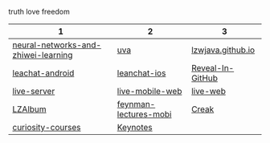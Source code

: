 truth love freedom

| 1  | 2 | 3|
| ------------- | ------------- |---- |
|[neural-networks-and-zhiwei-learning](https://github.com/lzwjava/neural-networks-and-zhiwei-learning)|[uva](https://github.com/lzwjava/uva)|[lzwjava.github.io](https://github.com/lzwjava/lzwjava.github.io)|
|[leachat-android](https://github.com/lzwjava/leanchat-android) | [leanchat-ios](https://github.com/lzwjava/leanchat-ios) | [Reveal-In-GitHub](https://github.com/lzwjava/Reveal-In-GitHub) |
| [live-server](https://github.com/lzwjava/live-server) |  [live-mobile-web](https://github.com/lzwjava/live-mobile-web) | [live-web](https://github.com/lzwjava/live-web) |
[LZAlbum](https://github.com/lzwjava/LZAlbum) | [feynman-lectures-mobi](https://github.com/lzwjava/feynman-lectures-mobi) | [Creak](https://github.com/lzwjava/Creak)|
[curiosity-courses](https://github.com/lzwjava/curiosity-courses)|[Keynotes](https://github.com/lzwjava/Keynotes)|


